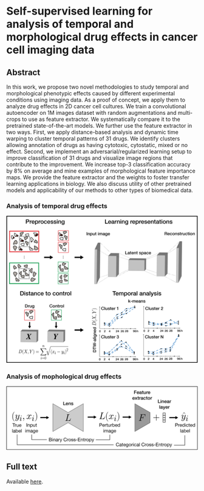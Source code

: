 # Self-supervised learning for analysis of temporal and morphological drug effects in cancer cell imaging data

## Abstract

In this work, we propose two novel methodologies to study temporal and morphological phenotypic effects caused by different experimental conditions using imaging data. As a proof of concept, we apply them to analyze drug effects in 2D cancer cell cultures. We train a convolutional autoencoder on 1M images dataset with random augmentations and multi-crops to use as feature extractor. We systematically compare it to the pretrained state-of-the-art models. We further use the feature extractor in two ways. First, we apply distance-based analysis and dynamic time warping to cluster temporal patterns of 31 drugs. We identify clusters allowing annotation of drugs as having cytotoxic, cytostatic, mixed or no effect. Second, we implement an adversarial/regularized learning setup to improve classification of 31 drugs and visualize image regions that contribute to the improvement. We increase top-3 classification accuracy by 8% on average and mine examples of morphological feature importance maps. We provide the feature extractor and the weights to foster transfer learning applications in biology. We also discuss utility of other pretrained models and applicability of our methods to other types of biomedical data.

### Analysis of temporal drug effects

<img src="https://github.com/dmitrav/pheno-ml/blob/master/img/distance_methods.png" alt="Overview of temporal analysis" width="700"/>

### Analysis of mophological drug effects

<img src="https://github.com/dmitrav/pheno-ml/blob/master/img/lens_methods.png" alt="Schematic of the lens setup" width="700"/>

## Full text

Available [here](https://openreview.net/pdf?id=ulJpSvIwFdU).

